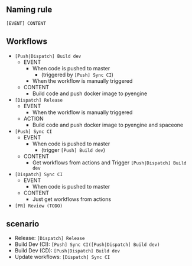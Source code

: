 ## Naming rule
```
[EVENT] CONTENT
```

## Workflows
- `[Push|Dispatch] Build dev`
    - EVENT
        - When code is pushed to master
            - (triggered by `[Push] Sync CI`)
        - When the workflow is manually triggered
    - CONTENT
        - Build code and push docker image to pyengine
- `[Dispatch] Release`
    - EVENT
        - When the workflow is manually triggered
    - ACTION
        - Build code and push docker image to pyengine and spaceone
- `[Push] Sync CI`
    - EVENT
        - When code is pushed to master
            - (trigger `[Push] Build dev`)
    - CONTENT
        - Get workflows from actions and Trigger `[Push|Dispatch] Build dev`
- `[Dispatch] Sync CI`
    - EVENT
        - When code is pushed to master
    - CONTENT
        - Just get workflows from actions
- `[PR] Review (TODO)`

## scenario
- Release: `[Dispatch] Release`
- Build Dev (CI): `[Push] Sync CI([Push|Dispatch] Build dev)`
- Build Dev (CD): `[Push|Dispatch] Build dev`
- Update workflows: `[Dispatch] Sync CI`
